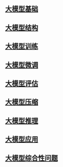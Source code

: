 

## [大模型基础](https://github.com/liguodongiot/llm-action/blob/main/llm-interview/base.md)

## [大模型结构](https://github.com/liguodongiot/llm-action/blob/main/llm-interview/llm-algo.md)

## [大模型训练](https://github.com/liguodongiot/llm-action/blob/main/llm-interview/llm-train.md)

## [大模型微调](https://github.com/liguodongiot/llm-action/blob/main/llm-interview/llm-ft.md)

## [大模型评估](https://github.com/liguodongiot/llm-action/blob/main/llm-interview/llm-eval.md)

## [大模型压缩](https://github.com/liguodongiot/llm-action/blob/main/llm-interview/llm-compress.md)

## [大模型推理](https://github.com/liguodongiot/llm-action/blob/main/llm-interview/llm-inference.md)

## [大模型应用](https://github.com/liguodongiot/llm-action/blob/main/llm-interview/llm-app.md)

## [大模型综合性问题](https://github.com/liguodongiot/llm-action/blob/main/llm-interview/comprehensive.md)
